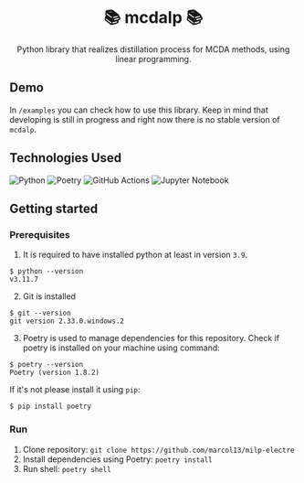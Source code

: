<div align="center">

# 📚 mcdalp 📚

  <p align="center">
    Python library that realizes distillation process for MCDA methods, using linear programming.
  </p>

</div>

## Demo

In `/examples` you can check how to use this library. Keep in mind that developing is still in progress and right now there is no stable version of `mcdalp`.

## Technologies Used

![Python](https://img.shields.io/badge/python-3670A0?style=for-the-badge&logo=python&logoColor=ffdd54)
![Poetry](https://img.shields.io/badge/Poetry-%233B82F6.svg?style=for-the-badge&logo=poetry&logoColor=0B3D8D)
![GitHub Actions](https://img.shields.io/badge/github%20actions-%232671E5.svg?style=for-the-badge&logo=githubactions&logoColor=white)
![Jupyter Notebook](https://img.shields.io/badge/jupyter-%23FA0F00.svg?style=for-the-badge&logo=jupyter&logoColor=white)


## Getting started

### Prerequisites

1. It is required to have installed python at least in version `3.9`.

```
$ python --version
v3.11.7
```

2. Git is installed
```
$ git --version
git version 2.33.0.windows.2
```

3. Poetry is used to manage dependencies for this repository. Check if poetry is installed on your machine using command:
```
$ poetry --version
Poetry (version 1.8.2)
```

If it's not please install it using `pip`:
```
$ pip install poetry
```

### Run

1. Clone repository: `git clone https://github.com/marcol13/milp-electre`
2. Install dependencies using Poetry: `poetry install`
3. Run shell: `poetry shell`
